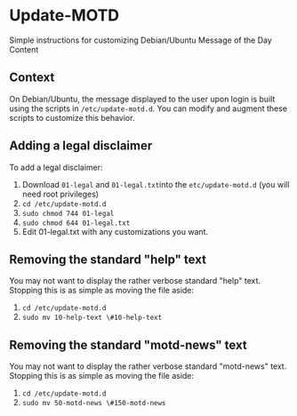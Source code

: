 # Update-MOTD
Simple instructions for customizing Debian/Ubuntu Message of the Day Content

## Context
On Debian/Ubuntu, the message displayed to the user upon login is built using the scripts in `/etc/update-motd.d`.  You can modify and augment these scripts to customize this behavior.

## Adding a legal disclaimer
To add a legal disclaimer:
1. Download `01-legal` and `01-legal.txt`into the `etc/update-motd.d` (you will need root privileges)
2. `cd /etc/update-motd.d`
3. `sudo chmod 744 01-legal`
4. `sudo chmod 644 01-legal.txt`
5. Edit 01-legal.txt with any customizations you want.

## Removing the standard "help" text
You may not want to display the rather verbose standard "help" text.  Stopping this is as simple as moving the file aside:

1. `cd /etc/update-motd.d`
2. `sudo mv 10-help-text \#10-help-text`

## Removing the standard "motd-news" text
You may not want to display the rather verbose standard "motd-news" text.  Stopping this is as simple as moving the file aside:

1. `cd /etc/update-motd.d`
2. `sudo mv 50-motd-news \#150-motd-news`

